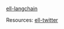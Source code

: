 [ell-langchain](https://github.com/MadcowD/ell)

Resources:
[ell-twitter](https://x.com/wgussml/status/1833615864131948756)
